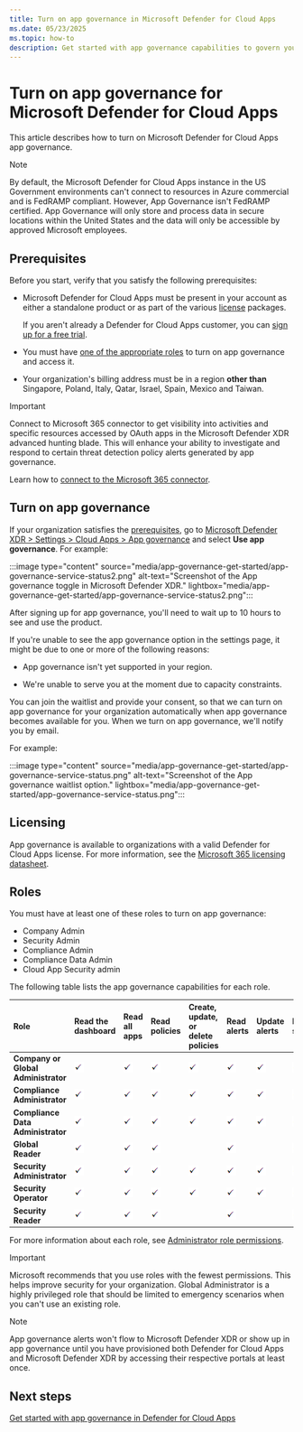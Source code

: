 ```yaml
---
title: Turn on app governance in Microsoft Defender for Cloud Apps
ms.date: 05/23/2025
ms.topic: how-to
description: Get started with app governance capabilities to govern your apps in  Microsoft Defender for Cloud Apps.
---
```


# Turn on app governance for Microsoft Defender for Cloud Apps

This article describes how to turn on Microsoft Defender for Cloud Apps app governance.

> [!NOTE]
> By default, the Microsoft Defender for Cloud Apps instance in the US Government environments can't connect to resources in Azure commercial and is FedRAMP compliant. However, App Governance isn't FedRAMP certified. App Governance will only store and process data in secure locations within the United States and the data will only be accessible by approved Microsoft employees. 
## Prerequisites

Before you start, verify that you satisfy the following prerequisites:

- Microsoft Defender for Cloud Apps must be present in your account as either a standalone product or as part of the various [license](#licensing) packages.

  If you aren't already a Defender for Cloud Apps customer, you can [sign up for a free trial](https://www.microsoft.com/security/business/cloud-apps-defender).
  
- You must have [one of the appropriate roles](#roles) to turn on app governance and access it.


- Your organization's billing address must be in a region **other than** Singapore, Poland, Italy, Qatar, Israel, Spain, Mexico and Taiwan.

> [!IMPORTANT]
> Connect to Microsoft 365 connector to get visibility into activities and specific resources accessed by OAuth apps in the Microsoft Defender XDR advanced hunting blade. This will enhance your ability to investigate and respond to certain threat detection policy alerts generated by app governance.
>
> Learn how to [connect to the Microsoft 365 connector](/defender-cloud-apps/protect-office-365).

## Turn on app governance

If your organization satisfies the [prerequisites](#prerequisites), go to [Microsoft Defender XDR > Settings > Cloud Apps > App governance](https://security.microsoft.com/cloudapps/settings) and select **Use app governance**. For example:

:::image type="content" source="media/app-governance-get-started/app-governance-service-status2.png" alt-text="Screenshot of the App governance toggle in Microsoft Defender XDR." lightbox="media/app-governance-get-started/app-governance-service-status2.png":::

After signing up for app governance, you'll need to wait up to 10 hours to see and use the product.

If you're unable to see the app governance option in the settings page, it might be due to one or more of the following reasons:

- App governance isn't yet supported in your region.

- We're unable to serve you at the moment due to capacity constraints.

You can join the waitlist and provide your consent, so that we can turn on app governance for your organization automatically when app governance becomes available for you. When we turn on app governance, we'll notify you by email.

For example:

:::image type="content" source="media/app-governance-get-started/app-governance-service-status.png" alt-text="Screenshot of the App governance waitlist option." lightbox="media/app-governance-get-started/app-governance-service-status.png":::

## Licensing

App governance is available to organizations with a valid Defender for Cloud Apps license. For more information, see the [Microsoft 365 licensing datasheet](https://aka.ms/M365EnterprisePlans).

## Roles


You must have at least one of these roles to turn on app governance:

- Company Admin
- Security Admin          
- Compliance Admin  
- Compliance Data Admin
- Cloud App Security admin

The following table lists the app governance capabilities for each role.

| Role | Read the dashboard | Read all apps |Read policies | Create, update, or delete policies | Read alerts | Update alerts | Read settings | Update settings | Read Remediation | Update Remediation |
|:-------|:-----|:-------|:-------|:-------|:-------|:-------|:-------|:-------|:-------|:-------|
| **Company or Global Administrator** | ![Check mark.](media\checkmark.png) | ![Check mark.](media\checkmark.png) | ![Check mark.](media\checkmark.png) | ![Check mark.](media\checkmark.png) | ![Check mark.](media\checkmark.png) | ![Check mark.](media\checkmark.png) | ![Check mark.](media\checkmark.png) | ![Check mark.](media\checkmark.png) | ![Check mark.](media\checkmark.png) | ![Check mark.](media\checkmark.png) |
| **Compliance Administrator** | ![Check mark.](media\checkmark.png) | ![Check mark.](media\checkmark.png) | ![Check mark.](media\checkmark.png) | ![Check mark.](media\checkmark.png) | ![Check mark.](media\checkmark.png) | ![Check mark.](media\checkmark.png) | ![Check mark.](media\checkmark.png) | ![Check mark.](media\checkmark.png) | ![Check mark.](media\checkmark.png) | |
| **Compliance Data Administrator** | ![Check mark.](media\checkmark.png) | ![Check mark.](media\checkmark.png) | ![Check mark.](media\checkmark.png) | ![Check mark.](media\checkmark.png) | ![Check mark.](media\checkmark.png) | ![Check mark.](media\checkmark.png) | ![Check mark.](media\checkmark.png) | ![Check mark.](media\checkmark.png) | ![Check mark.](media\checkmark.png) | |
| **Global Reader**  | ![Check mark.](media\checkmark.png) | ![Check mark.](media\checkmark.png) | ![Check mark.](media\checkmark.png) |  | ![Check mark.](media\checkmark.png) |  | ![Check mark.](media\checkmark.png) |  | | |
| **Security Administrator** | ![Check mark.](media\checkmark.png) | ![Check mark.](media\checkmark.png) | ![Check mark.](media\checkmark.png) | ![Check mark.](media\checkmark.png) | ![Check mark.](media\checkmark.png) | ![Check mark.](media\checkmark.png) | ![Check mark.](media\checkmark.png) | ![Check mark.](media\checkmark.png) | ![Check mark.](media\checkmark.png) | |
| **Security Operator** | ![Check mark.](media\checkmark.png) | ![Check mark.](media\checkmark.png) | ![Check mark.](media\checkmark.png) | ![Check mark.](media\checkmark.png) | ![Check mark.](media\checkmark.png) | ![Check mark.](media\checkmark.png) | ![Check mark.](media\checkmark.png) | ![Check mark.](media\checkmark.png) | ![Check mark.](media\checkmark.png) | |
| **Security Reader**  | ![Check mark.](media\checkmark.png) | ![Check mark.](media\checkmark.png) | ![Check mark.](media\checkmark.png) |  | ![Check mark.](media\checkmark.png) |  | ![Check mark.](media\checkmark.png) |  | ![Check mark.](media\checkmark.png) | |

For more information about each role, see [Administrator role permissions](/azure/active-directory/roles/permissions-reference).

> [!IMPORTANT]
> Microsoft recommends that you use roles with the fewest permissions. This helps improve security for your organization. Global Administrator is a highly privileged role that should be limited to emergency scenarios when you can't use an existing role.

> [!NOTE]
> App governance alerts won't flow to Microsoft Defender XDR or show up in app governance until you have provisioned both Defender for Cloud Apps and Microsoft Defender XDR by accessing their respective portals at least once.

## Next steps

[Get started with app governance in Defender for Cloud Apps](app-governance-trial-user-guide.md)

